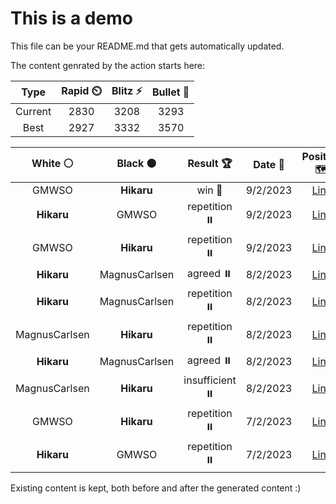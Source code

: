 # This is a demo

This file can be your README.md that gets automatically updated.

The content genrated by the action starts here:

<!--START_SECTION:chessStats-->
<!-- Automatically generated with https://github.com/Balastrong/chess-stats-action -->

| Type | Rapid ⏲️ | Blitz ⚡ | Bullet 🔫 |
|:---:|:---:|:---:|:---:|
| Current | 2830 | 3208 | 3293 |
| Best | 2927 | 3332 | 3570 |

| White ⚪ | Black ⚫ | Result 🏆 | Date 📅 | Position 🗺️ | Type 🕕 |
|:---:|:---:|:---:|:---:|:---:|:---:|
| GMWSO | **Hikaru** | win 🥇 | 9/2/2023 | <a href="http://www.ee.unb.ca/cgi-bin/tervo/fen.pl?select=8/6p1/4kp2/2K4p/P1PB4/5b2/8/8 w - -">Link</a> | Rapid |
| **Hikaru** | GMWSO | repetition ⏸️ | 9/2/2023 | <a href="http://www.ee.unb.ca/cgi-bin/tervo/fen.pl?select=r1b1kb1r/ppp2ppp/3q4/8/P2Q4/8/1PP2PPP/RNB2RK1 w kq -">Link</a> | Rapid |
| GMWSO | **Hikaru** | repetition ⏸️ | 9/2/2023 | <a href="http://www.ee.unb.ca/cgi-bin/tervo/fen.pl?select=8/1p4k1/1p1pQ2p/1P1P2p1/5qP1/7P/5PK1/8 w - -">Link</a> | Rapid |
| **Hikaru** | MagnusCarlsen | agreed ⏸️ | 8/2/2023 | <a href="http://www.ee.unb.ca/cgi-bin/tervo/fen.pl?select=8/4R3/8/3kPp2/2r5/5K2/8/8 w - -">Link</a> | Rapid |
| **Hikaru** | MagnusCarlsen | repetition ⏸️ | 8/2/2023 | <a href="http://www.ee.unb.ca/cgi-bin/tervo/fen.pl?select=r1b1r1k1/5ppp/p1pb1n2/1p3q2/3P3R/1BP3P1/PP3P1P/RNBQ2K1 w - -">Link</a> | Rapid |
| MagnusCarlsen | **Hikaru** | repetition ⏸️ | 8/2/2023 | <a href="http://www.ee.unb.ca/cgi-bin/tervo/fen.pl?select=r5k1/1b3ppp/1p1pp3/8/1pqP4/4P3/1P1Q1PPP/3B1RK1 w - -">Link</a> | Rapid |
| **Hikaru** | MagnusCarlsen | agreed ⏸️ | 8/2/2023 | <a href="http://www.ee.unb.ca/cgi-bin/tervo/fen.pl?select=8/1Bb3k1/b5p1/N1p2p1p/2P1p2P/4P1P1/5P2/6K1 w - -">Link</a> | Rapid |
| MagnusCarlsen | **Hikaru** | insufficient ⏸️ | 8/2/2023 | <a href="http://www.ee.unb.ca/cgi-bin/tervo/fen.pl?select=8/8/8/8/4NKn1/3k4/8/8 w - -">Link</a> | Rapid |
| GMWSO | **Hikaru** | repetition ⏸️ | 7/2/2023 | <a href="http://www.ee.unb.ca/cgi-bin/tervo/fen.pl?select=6k1/2p3r1/2N5/p2R2p1/6P1/1n3P1p/4r2P/5RK1 w - -">Link</a> | Rapid |
| **Hikaru** | GMWSO | repetition ⏸️ | 7/2/2023 | <a href="http://www.ee.unb.ca/cgi-bin/tervo/fen.pl?select=r1b1kb1r/ppp2ppp/3q4/8/P2Q4/8/1PP2PPP/RNB2RK1 w kq -">Link</a> | Rapid |

<!--END_SECTION:chessStats-->

Existing content is kept, both before and after the generated content :)
